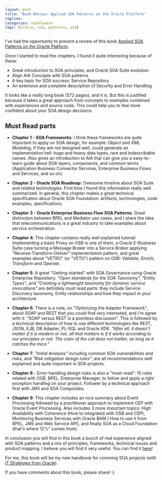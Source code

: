 ```yaml
---
layout: post
title: "Book Review: Applied SOA Patterns on the Oracle Platform"
tagline:
categories: middleware
tags: [oracle, soa, patterns, osb]
---
```


I've had the opportunity to present a review of this book [Applied SOA Patterns on the Oracle Platform](https://www.packtpub.com/application-development/applied-soa-patterns-oracle-platform).

Once I started to read the chapters, I found it quite interesting because of these:

* Great introduction to SOA  principles, and Oracle SOA Suite evolution
* Align AIA Concepts with SOA patterns
* A key topic for SOA success: Service Repository
* An extensive and complete description of Security and Error Handling

It looks like a really long book (572 pages), and it is. But this is justified because it takes a great approach from concepts to examples combined with experiences and source code. This could help you to feel more confident about your SOA design decisions.

## Must Read parts


* **Chapter 1 - SOA Frameworks**: I think these frameworks are quite important to apply on SOA design, for example: *Object and XML Modeling*, if they are not designed well, could generate an implementation hell: huge and heavy data types, rare and indescribable names. Also gives an introduction to AIA that can give you a easy-to-learn guide about SOA layers, components, and common terms (Application Business Connector Services, Enterprise Business Flows and Services, and so on).

* **Chapter 2 - Oracle SOA Roadmap**: Owesome timeline about SOA Suite and related technologies. First time I found this information really well summarized. In general, this chapter makes a great technical specification about Oracle SOA Foundation: artifacts, technologies, code examples, specifications.

* **Chapter 3 - Oracle Enterprise Business Flow SOA Patterns**: Great distinction between BPEL and Mediator use cases, and I share the idea that telecommunications is a great industry to take examples about service orchestration.

* **Chapter 4**: This chapter contains really well explained tutorial: Implementing a basic Proxy on OSB is one of them, a Oracle E-Business Suite case turning a Message Broker into a Service Broker applying "Receive-Transform-Deliver" implementation pattern, and great examples about "VETRO" (or "VETO") pattern on OSB: *Validate, Enrich, Transform and Operate*.

* **Chapter 5**: A great "Getting-started" with SOA Governance using Oracle Enterprise Repository. *"Open standards for the SOA Taxonomy", "Entity Types"*, and *"Creating a lightweight taxonomy for dynamic service invocations"* are definitely *must read* parts: they include Service Discovery taxonomy, Entity relationships and how they impact in your architecture.

* **Chapter 6**: There is a note, on "Optimizing the Adapter Framework", about SOAP and REST that you could find very interested, and I'm agree with it: "SOAP versus REST is a pointless discussion". This is followed by a technical description of how to use different technologies like REST, JSON, EJB, DB Adapter, PL-SQL and Oracle XDK. *"After all, it doesn't matter if it is modern or not, all that matters is if it works according to our principles or not. The color of the cat does not matter, as long as it catches the mice."*

* **Chapter 7**:  *"Initial Analysis"* including common SOA vulnerabilities and risks, and *"Risk mitigation design rules"*, are all recommendations well explained and quite important in SOA projects.

* **Chapter 8** - Error-handling design rules is also a "must-read": 15 rules related with OSB, BPEL, Enterprise Manager,  to follow and apply a right exception handling on your project. Follower by a technical approach first with JMX and SOA Composites.

* **Chapter 9**: This chapter includes an nice summary about Event Processing followed by a practitioner approach to implement CEP with Oracle Event Processing. Also includes 3 more important topics: High Availability with Coherence (How to integrated with OSB and CEP),  Monitoring Business Services with Oracle BAM ( How to use it from BPEL, JMS and Web Service API), and finally SOA as a Cloud Foundation (that's where 12"c" comes from).

In conclusion you will find in this book a bunch of real experience aligned with SOA patterns and a mix of principles, frameworks, technical issues and product mapping. I believe you will find it very useful. You can find it [here](http://bit.ly/1uqK9dq)!

For me, this book will be my new handbook for comming SOA projects (with [IT Strategies from Oracle](http://www.oracle.com/technetwork/topics/entarch/itso-165161.html)).

If you have comments about this book, please share! :)

